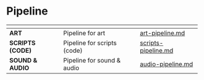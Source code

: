 # Pipeline



<table data-view="cards"><thead><tr><th></th><th></th><th data-hidden data-card-target data-type="content-ref"></th></tr></thead><tbody><tr><td><strong>ART</strong></td><td>Pipeline for art</td><td><a href="art-pipeline.md">art-pipeline.md</a></td></tr><tr><td><strong>SCRIPTS (CODE)</strong></td><td>Pipeline for scripts (code)</td><td><a href="scripts-pipeline.md">scripts-pipeline.md</a></td></tr><tr><td><strong>SOUND &#x26; AUDIO</strong></td><td>Pipeline for sound &#x26; audio</td><td><a href="audio-pipeline.md">audio-pipeline.md</a></td></tr></tbody></table>
